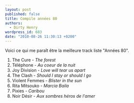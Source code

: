 ```yaml
---
layout: post
published: false
title: Compile années 80
authors:
  - Dirty Henry
wordpress_id: 683
date: "2010-08-26 11:30:13 +0200"
---
```


Voici ce qui me paraît être la meilleure track liste "Années 80".

1. The Cure - _The forest_
1. Téléphone - _Au coeur de la nuit_
1. Joy Division - _Love will tear us apart_
1. The Clash - _Should I stay or should I go_
1. Violent Femmes - _Blister in the sun_
1. Rita Mitsouko - _Marcia Baila_
1. Pixies - _Caribou_
1. Noir Désir - _Aux sombres héros de l'amer_
